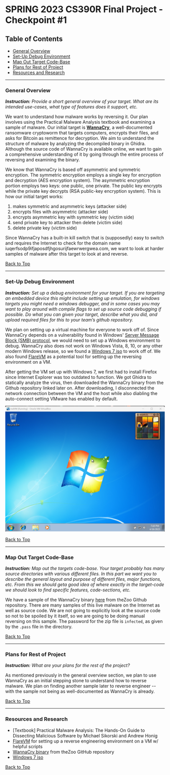 # SPRING 2023 CS390R Final Project - Checkpoint #1

## Table of Contents
- [General Overview](https://github.com/jlcai/390r-final-project/blob/main/checkpoint1.md#general-overview)
- [Set-Up Debug Environment](https://github.com/jlcai/390r-final-project/blob/main/checkpoint1.md#set-up-debug-environment)
- [Map Out Target Code-Base](https://github.com/jlcai/390r-final-project/blob/main/checkpoint1.md#map-out-target-code-base)
- [Plans for Rest of Project](https://github.com/jlcai/390r-final-project/blob/main/checkpoint1.md#plans-for-rest-of-project)
- [Resources and Research](https://github.com/jlcai/390r-final-project/blob/main/checkpoint1.md#resources-and-research)

-----

### General Overview
_**Instruction:** Provide a short general overview of your target. What are its intended use-cases,
what type of features does it support, etc._

We want to understand how malware works by reversing it. Our plan involves using the Practical Malware Analysis textbook and examining a sample of malware. Our initial target is [**WannaCry**](https://en.wikipedia.org/wiki/WannaCry_ransomware_attack), a well-documented ransomware cryptoworm that targets computers, encrypts their files, and asks for Bitcoin as remittence for decryption. We aim to understand the structure of malware by analyzing the decompiled binary in Ghidra. Although the source code of WannaCry is available online, we want to gain a comprehensive understanding of it by going through the entire process of reversing and examining the binary.

We know that WannaCry is based off asymmetric and symmetric encryption. The symmetric encryption employs a single key for encryption and decryption (AES encryption system). The asymmetric encryption portion employs two keys: one public, one private. The public key encrypts while the private key decrypts (RSA public-key encryption system). This is how our initial target works:
1. makes symmetric and asymmetric keys (attacker side)
2. encrypts files with asymmetric (attacker side)
3. encrypts asymmetric key with symmetric key (victim side)
4. send private key to attacker then delete (victim side)
5. delete private key (victim side)

Since WannaCry has a built-in kill switch that is (supposedly) easy to switch and requires the Internet to check for the domain name iuqerfsodp9ifjaposdfjhgosurijfaewrwergwea.com, we want to look at harder samples of malware after this target to look at and reverse.

[Back to Top](https://github.com/jlcai/390r-final-project/blob/main/checkpoint1.md)

-----

### Set-Up Debug Environment
_**Instruction:** Set up a debug environment for your target. If you are targeting an embedded
device this might include setting up emulation, for windows targets you might need a
windows debugger, and in some cases you may want to play around with compile
flags to set up source code debugging if possible. Do what you can given your
target, describe what you did, and upload required files for this to your team’s github
repository._

We plan on setting up a virtual machine for everyone to work off of. Since WannaCry depends on a vulnerability found in Windows' [Server Message Block (SMB) protocol](https://www.cisecurity.org/insights/blog/commonly-exploited-protocols-server-message-block-smb), we would need to set up a Windows environment to debug. WannaCry also does not work on Windows Vista, 8, 10, or any other modern Windows release, so we found a [Windows 7 iso](https://www.softlay.com/downloads/windows-7-ultimate) to work off of. 
We also found [FlareVM](https://github.com/mandiant/flare-vm) as a potential tool for setting up the reversing environment on a VM. 

After getting the VM set up with Windows 7, we first had to install Firefox since Internet Explorer was too outdated to function. We got Ghidra to statically analyze the virus, then downloaded the WannaCry binary from the Github repository linked later on. After downloading, I disconnected the network connection between the VM and the host while also diabling the auto-connect setting VMware has enabled by default. 

![Windows 7 VM](https://github.com/jlcai/390r-final-project/blob/main/screenshots/win7_vm_ss.png?raw=true)

[Back to Top](https://github.com/jlcai/390r-final-project/blob/main/checkpoint1.md)

-----

### Map Out Target Code-Base
_**Instruction:** Map out the targets code-base. Your target probably has many source directories
with various different files. In this part we want you to describe the general layout
and purpose of different files, major functions, etc. From this we should geta good
idea of where exactly in the target-code we should look to find specific features,
code-sections, etc._

We have a sample of the WannaCry binary [here](https://github.com/ytisf/theZoo/tree/master/malware/Binaries/Ransomware.WannaCry) from theZoo Github repository. There are many samples of this live malware on the Internet as well as source code. We are not going to explicitly look at the source code so not to be spoiled by it itself, so we are going to be doing manual reversing on this sample. The password for the zip file is `infected`, as given by the `.pass` file in the directory.

[Back to Top](https://github.com/jlcai/390r-final-project/blob/main/checkpoint1.md)

-----

### Plans for Rest of Project
_**Instruction:** What are your plans for the rest of the project?_

As mentioned previously in the general overview section, we plan to use WannaCry as an initial stepping stone to understand how to reverse malware. We plan on finding another sample later to reverse engineer -- with the sample not being as well-documented as WannaCry is already.

[Back to Top](https://github.com/jlcai/390r-final-project/blob/main/checkpoint1.md)

-----

### Resources and Research
- [Textbook] Practical Malware Analysis: The Hands-On Guide to Dissecting Malicious Software by Michael Sikorski and Andrew Honig
- [FlareVM](https://github.com/mandiant/flare-vm) for setting up a reverse engineering environment on a VM w/ helpful scripts
- [WannaCry binary](https://github.com/ytisf/theZoo/tree/master/malware/Binaries/Ransomware.WannaCry) from theZoo GitHub repository
- [Windows 7 iso](https://www.softlay.com/downloads/windows-7-ultimate)

[Back to Top](https://github.com/jlcai/390r-final-project/blob/main/checkpoint1.md)
